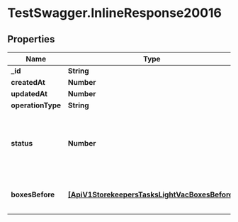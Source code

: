 # TestSwagger.InlineResponse20016

## Properties

Name | Type | Description | Notes
------------ | ------------- | ------------- | -------------
**_id** | **String** |  | [optional] 
**createdAt** | **Number** | Дата создания. | [optional] 
**updatedAt** | **Number** | Дата обновления. | [optional] 
**operationType** | **String** | Тип операции | [optional] 
**status** | **Number** | Текущий статус задачи. 0 - новая, 10 - взята в работу, 20 - выполнено, 30 - не выполнено, 40 - отменено. | [optional] 
**boxesBefore** | [**[ApiV1StorekeepersTasksLightVacBoxesBefore]**](ApiV1StorekeepersTasksLightVacBoxesBefore.md) | Массив коробок которые были до переформирования коробок. | [optional] 


